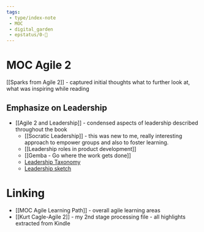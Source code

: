 ```yaml
---
tags:
 - type/index-note
 - MOC
 - digital_garden
 - epstatus/0-🌰
---
```

# MOC Agile 2
[[Sparks from Agile 2]] - captured initial thoughts what to further look at, what was inspiring while reading

## Emphasize on Leadership
+ [[Agile 2 and Leadership]] - condensed aspects of leadership described throughout the book
	+ [[Socratic Leadership]] - this was new to me, really interesting approach to empower groups and also to foster learning. 
	+ [[Leadership roles in product development]]
	+ [[Gemba - Go where the work gets done]]
	+ [Leadership Taxonomy](https://agile2.net/more-resources/a-leadership-taxonomy/)
	+ [Leadership sketch](https://agile2.net/more-resources/a-leadership-sketch/)

# Linking
+ [[MOC Agile Learning Path]] - overall agile learning areas
+ [[Kurt Cagle-Agile 2]] - my 2nd stage processing file - all highlights extracted from Kindle